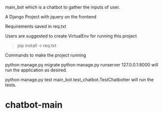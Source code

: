 main_bot which is a chatbot to gather the inputs of user.

A Django Project with jquery on the frontend

Requirements saved in req.txt

Users are suggested to create VirtualEnv for running this project
> pip install -r req.txt

Commands to make the project running

python manage.py migrate
python manage.py runserver 127.0.0.1:8000 will run the application as desired.

python manage.py test main_bot.test_chatbot.TestChatbotter will run the tests.
# chatbot-main
